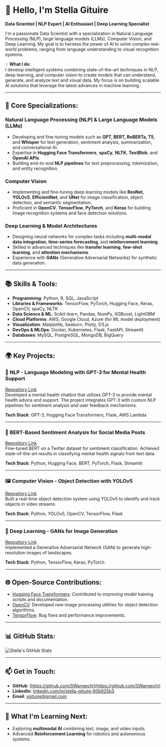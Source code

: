 # 👋 Hello, I'm Stella Gituire

**Data Scientist | NLP Expert | AI Enthusiast | Deep Learning Specialist**

I'm a passionate Data Scientist with a specialization in Natural Language Processing (NLP), large language models (LLMs), Computer Vision, and Deep Learning. My goal is to harness the power of AI to solve complex real-world problems, ranging from language understanding to visual recognition systems.

💡 **What I do**:  
I develop intelligent systems combining state-of-the-art techniques in NLP, deep learning, and computer vision to create models that can understand, generate, and analyze text and visual data. My focus is on building scalable AI solutions that leverage the latest advances in machine learning.

---

## 🌟 **Core Specializations**:

### Natural Language Processing (NLP) & Large Language Models (LLMs)
- Developing and fine-tuning models such as **GPT, BERT, RoBERTa, T5**, and **Whisper** for text generation, sentiment analysis, summarization, and conversational AI.
- Expertise in **Hugging Face Transformers**, **spaCy**, **NLTK**, **TextBlob**, and **OpenAI APIs**.
- Building end-to-end **NLP pipelines** for text preprocessing, tokenization, and entity recognition.

### Computer Vision
- Implementing and fine-tuning deep learning models like **ResNet**, **YOLOv5**, **EfficientNet**, and **UNet** for image classification, object detection, and semantic segmentation.
- Proficient in **OpenCV**, **TensorFlow**, **PyTorch**, and **Keras** for building image recognition systems and face detection solutions.
  
### Deep Learning & Model Architectures
- Designing neural networks for complex tasks including **multi-modal data integration**, **time-series forecasting**, and **reinforcement learning**.
- Skilled in advanced techniques like **transfer learning**, **few-shot learning**, and **attention mechanisms**.
- Experience with **GANs** (Generative Adversarial Networks) for synthetic data generation.

---

## 📚 **Skills & Tools**:
- **Programming**: Python, R, SQL, JavaScript
- **Libraries & Frameworks**: TensorFlow, PyTorch, Hugging Face, Keras, OpenCV, spaCy, NLTK
- **Data Science & ML**: Scikit-learn, Pandas, NumPy, XGBoost, LightGBM
- **Cloud Platforms**: AWS, Google Cloud, Azure (for ML model deployment)
- **Visualization**: Matplotlib, Seaborn, Plotly, D3.js
- **DevOps & MLOps**: Docker, Kubernetes, Flask, FastAPI, Streamlit
- **Databases**: MySQL, PostgreSQL, MongoDB, BigQuery

---

## 🌍 **Key Projects**:

### 🤖 **NLP - Language Modeling with GPT-3 for Mental Health Support**
[Repository Link](https://github.com/yourusername/gpt3-mental-health)  
Developed a mental health chatbot that utilizes GPT-3 to provide mental health advice and support. The project integrates GPT-3 with custom NLP pipelines for sentiment analysis and user feedback mechanisms.

**Tech Stack**: GPT-3, Hugging Face Transformers, Flask, AWS Lambda

---

### 🧠 **BERT-Based Sentiment Analysis for Social Media Posts**
[Repository Link](https://github.com/yourusername/bert-sentiment-analysis)  
Fine-tuned BERT on a Twitter dataset for sentiment classification. Achieved state-of-the-art results in classifying mental health signals from text data.

**Tech Stack**: Python, Hugging Face, BERT, PyTorch, Flask, Streamlit

---

### 🖼️ **Computer Vision - Object Detection with YOLOv5**
[Repository Link](https://github.com/yourusername/yolov5-object-detection)  
Built a real-time object detection system using YOLOv5 to identify and track objects in video streams.

**Tech Stack**: Python, YOLOv5, OpenCV, TensorFlow, Flask

---

### 🌌 **Deep Learning - GANs for Image Generation**
[Repository Link](https://github.com/yourusername/gan-image-generation)  
Implemented a Generative Adversarial Network (GAN) to generate high-resolution images of landscapes.

**Tech Stack**: Python, TensorFlow, Keras, PyTorch

---

## 🌐 **Open-Source Contributions**:
- [Hugging Face Transformers](https://github.com/huggingface/transformers): Contributed to improving model training scripts and documentation.
- [OpenCV](https://github.com/opencv/opencv): Developed new image processing utilities for object detection algorithms.
- [TensorFlow](https://github.com/tensorflow/tensorflow): Bug fixes and performance improvements.

---

## 📊 **GitHub Stats**:
![Stella's GitHub Stats](https://github-readme-stats.vercel.app/api?username=SWangechi&show_icons=true&theme=radical)

---

## 📫 **Get in Touch**:
- **GitHub**: [https://github.com/SWangechi](https://github.com/SWangechi)
- **LinkedIn**: [linkedin.com/in/stella-gituire-60b925b3](https://www.linkedin.com/in/stella-gituire-60b925b3)
- **Email**: [sgituire@gmail.com](mailto:sgituire@gmail.com)

---

## 🎯 **What I'm Learning Next**:
- Exploring **multimodal AI** combining text, image, and video inputs.
- Advanced **Reinforcement Learning** for robotics and autonomous systems.
